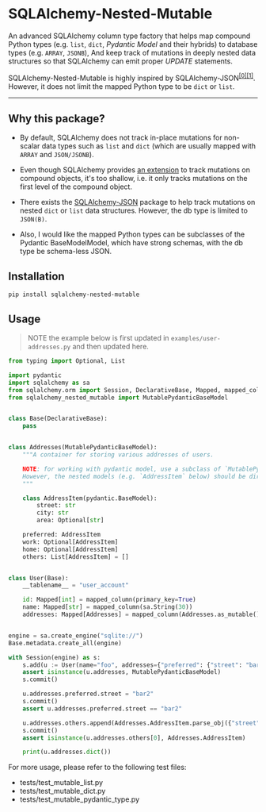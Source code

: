SQLAlchemy-Nested-Mutable
=========================

An advanced SQLAlchemy column type factory that helps map compound Python types (e.g. `list`, `dict`, *Pydantic Model* and their hybrids) to database types (e.g. `ARRAY`, `JSONB`),
And keep track of mutations in deeply nested data structures so that SQLAlchemy can emit proper *UPDATE* statements.

SQLAlchemy-Nested-Mutable is highly inspired by SQLAlchemy-JSON<sup>[[0]](https://github.com/edelooff/sqlalchemy-json)</sup><sup>[[1]](https://variable-scope.com/posts/mutation-tracking-in-nested-json-structures-using-sqlalchemy)</sup>.
However, it does not limit the mapped Python type to be `dict` or `list`.

---

## Why this package?

* By default, SQLAlchemy does not track in-place mutations for non-scalar data types
  such as `list` and `dict` (which are usually mapped with `ARRAY` and `JSON/JSONB`).

* Even though SQLAlchemy provides [an extension](https://docs.sqlalchemy.org/en/20/orm/extensions/mutable.html)
  to track mutations on compound objects, it's too shallow, i.e. it only tracks mutations on the first level of the compound object.

* There exists the [SQLAlchemy-JSON](https://github.com/edelooff/sqlalchemy-json) package
  to help track mutations on nested `dict` or `list` data structures.
  However, the db type is limited to `JSON(B)`.

* Also, I would like the mapped Python types can be subclasses of the Pydantic BaseModelModel,
  which have strong schemas, with the db type be schema-less JSON.


## Installation

```shell
pip install sqlalchemy-nested-mutable
```

## Usage

> NOTE the example below is first updated in `examples/user-addresses.py` and then updated here.

```python
from typing import Optional, List

import pydantic
import sqlalchemy as sa
from sqlalchemy.orm import Session, DeclarativeBase, Mapped, mapped_column
from sqlalchemy_nested_mutable import MutablePydanticBaseModel


class Base(DeclarativeBase):
    pass


class Addresses(MutablePydanticBaseModel):
    """A container for storing various addresses of users.

    NOTE: for working with pydantic model, use a subclass of `MutablePydanticBaseModel` for column mapping.
    However, the nested models (e.g. `AddressItem` below) should be direct subclasses of `pydantic.BaseModel`.
    """

    class AddressItem(pydantic.BaseModel):
        street: str
        city: str
        area: Optional[str]

    preferred: AddressItem
    work: Optional[AddressItem]
    home: Optional[AddressItem]
    others: List[AddressItem] = []


class User(Base):
    __tablename__ = "user_account"

    id: Mapped[int] = mapped_column(primary_key=True)
    name: Mapped[str] = mapped_column(sa.String(30))
    addresses: Mapped[Addresses] = mapped_column(Addresses.as_mutable(), nullable=True)


engine = sa.create_engine("sqlite://")
Base.metadata.create_all(engine)

with Session(engine) as s:
    s.add(u := User(name="foo", addresses={"preferred": {"street": "bar", "city": "baz"}}))
    assert isinstance(u.addresses, MutablePydanticBaseModel)
    s.commit()

    u.addresses.preferred.street = "bar2"
    s.commit()
    assert u.addresses.preferred.street == "bar2"

    u.addresses.others.append(Addresses.AddressItem.parse_obj({"street": "bar3", "city": "baz3"}))
    s.commit()
    assert isinstance(u.addresses.others[0], Addresses.AddressItem)

    print(u.addresses.dict())
```

For more usage, please refer to the following test files:

* tests/test_mutable_list.py
* tests/test_mutable_dict.py
* tests/test_mutable_pydantic_type.py
